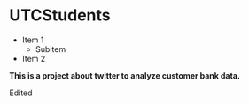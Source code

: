 # UTCStudents

- Item 1
  - Subitem
- Item 2

<b>This is a project about twitter to analyze customer bank data.</b>


Edited
